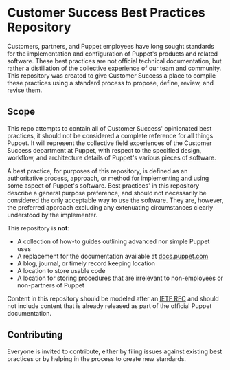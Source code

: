 # Customer Success Best Practices Repository

Customers, partners, and Puppet employees have long sought standards for the implementation and configuration of Puppet's products and related software. These best practices are not official technical documentation, but rather a distillation of the collective experience of our team and community. This repository was created to give Customer Success a place to compile these practices using a standard process to propose, define, review, and revise them.

## Scope

This repo attempts to contain all of Customer Success' opinionated best practices, it should not be considered a complete reference for all things Puppet. It will represent the collective field experiences of the Customer Success department at Puppet, with respect to the specified design, workflow, and architecture details of Puppet's various pieces of software.

A best practice, for purposes of this repository, is defined as an authoritative process, approach, or method for implementing and using some aspect of Puppet's software. Best practices' in this repository describe a general purpose preference, and should not necessarily be considered the only acceptable way to use the software. They are, however, the preferred approach excluding any extenuating circumstances clearly understood by the implementer.

This repository is **not**:

- A collection of how-to guides outlining advanced nor simple Puppet uses
- A replacement for the documentation available at [docs.puppet.com](https://docs.puppet.com)
- A blog, journal, or timely record keeping location
- A location to store usable code
- A location for storing procedures that are irrelevant to non-employees or non-partners of Puppet

Content in this repository should be modeled after an [IETF RFC](https://www.ietf.org/standards/rfcs/) and should not include content that is already released as part of the official Puppet documentation.

## Contributing

Everyone is invited to contribute, either by filing issues against existing best practices or by helping in the process to create new standards.
